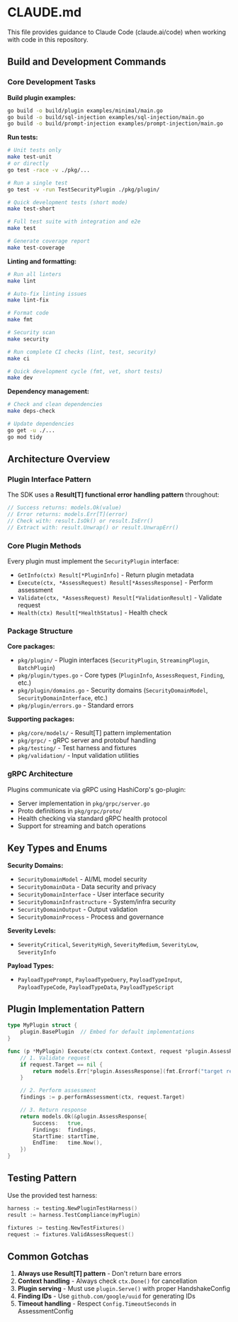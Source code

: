 # CLAUDE.md

This file provides guidance to Claude Code (claude.ai/code) when working with code in this repository.

## Build and Development Commands

### Core Development Tasks

**Build plugin examples:**
```bash
go build -o build/plugin examples/minimal/main.go
go build -o build/sql-injection examples/sql-injection/main.go
go build -o build/prompt-injection examples/prompt-injection/main.go
```

**Run tests:**
```bash
# Unit tests only
make test-unit
# or directly
go test -race -v ./pkg/...

# Run a single test
go test -v -run TestSecurityPlugin ./pkg/plugin/

# Quick development tests (short mode)
make test-short

# Full test suite with integration and e2e
make test

# Generate coverage report
make test-coverage
```

**Linting and formatting:**
```bash
# Run all linters
make lint

# Auto-fix linting issues
make lint-fix

# Format code
make fmt

# Security scan
make security

# Run complete CI checks (lint, test, security)
make ci

# Quick development cycle (fmt, vet, short tests)
make dev
```

**Dependency management:**
```bash
# Check and clean dependencies
make deps-check

# Update dependencies
go get -u ./...
go mod tidy
```

## Architecture Overview

### Plugin Interface Pattern
The SDK uses a **Result[T] functional error handling pattern** throughout:

```go
// Success returns: models.Ok(value)
// Error returns: models.Err[T](error)
// Check with: result.IsOk() or result.IsErr()
// Extract with: result.Unwrap() or result.UnwrapErr()
```

### Core Plugin Methods
Every plugin must implement the `SecurityPlugin` interface:
- `GetInfo(ctx) Result[*PluginInfo]` - Return plugin metadata
- `Execute(ctx, *AssessRequest) Result[*AssessResponse]` - Perform assessment
- `Validate(ctx, *AssessRequest) Result[*ValidationResult]` - Validate request
- `Health(ctx) Result[*HealthStatus]` - Health check

### Package Structure

**Core packages:**
- `pkg/plugin/` - Plugin interfaces (`SecurityPlugin`, `StreamingPlugin`, `BatchPlugin`)
- `pkg/plugin/types.go` - Core types (`PluginInfo`, `AssessRequest`, `Finding`, etc.)
- `pkg/plugin/domains.go` - Security domains (`SecurityDomainModel`, `SecurityDomainInterface`, etc.)
- `pkg/plugin/errors.go` - Standard errors

**Supporting packages:**
- `pkg/core/models/` - Result[T] pattern implementation
- `pkg/grpc/` - gRPC server and protobuf handling
- `pkg/testing/` - Test harness and fixtures
- `pkg/validation/` - Input validation utilities

### gRPC Architecture
Plugins communicate via gRPC using HashiCorp's go-plugin:
- Server implementation in `pkg/grpc/server.go`
- Proto definitions in `pkg/grpc/proto/`
- Health checking via standard gRPC health protocol
- Support for streaming and batch operations

## Key Types and Enums

**Security Domains:**
- `SecurityDomainModel` - AI/ML model security
- `SecurityDomainData` - Data security and privacy
- `SecurityDomainInterface` - User interface security
- `SecurityDomainInfrastructure` - System/infra security
- `SecurityDomainOutput` - Output validation
- `SecurityDomainProcess` - Process and governance

**Severity Levels:**
- `SeverityCritical`, `SeverityHigh`, `SeverityMedium`, `SeverityLow`, `SeverityInfo`

**Payload Types:**
- `PayloadTypePrompt`, `PayloadTypeQuery`, `PayloadTypeInput`, `PayloadTypeCode`, `PayloadTypeData`, `PayloadTypeScript`

## Plugin Implementation Pattern

```go
type MyPlugin struct {
    plugin.BasePlugin  // Embed for default implementations
}

func (p *MyPlugin) Execute(ctx context.Context, request *plugin.AssessRequest) models.Result[*plugin.AssessResponse] {
    // 1. Validate request
    if request.Target == nil {
        return models.Err[*plugin.AssessResponse](fmt.Errorf("target required"))
    }

    // 2. Perform assessment
    findings := p.performAssessment(ctx, request.Target)

    // 3. Return response
    return models.Ok(&plugin.AssessResponse{
        Success:   true,
        Findings:  findings,
        StartTime: startTime,
        EndTime:   time.Now(),
    })
}
```

## Testing Pattern

Use the provided test harness:
```go
harness := testing.NewPluginTestHarness()
result := harness.TestCompliance(myPlugin)

fixtures := testing.NewTestFixtures()
request := fixtures.ValidAssessRequest()
```

## Common Gotchas

1. **Always use Result[T] pattern** - Don't return bare errors
2. **Context handling** - Always check `ctx.Done()` for cancellation
3. **Plugin serving** - Must use `plugin.Serve()` with proper HandshakeConfig
4. **Finding IDs** - Use `github.com/google/uuid` for generating IDs
5. **Timeout handling** - Respect `Config.TimeoutSeconds` in AssessmentConfig